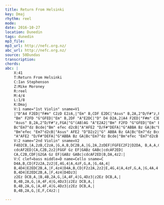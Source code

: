 ```yaml
---
title: Return From Helsinki
key: Dmaj
rhythm: reel
mode:
date: 2016-10-27
location: Dunedin
tags: dunedin
mp3_file:
mp3_url: http://nefc.org.nz/
abc_url: http://nefc.org.nz/
source: 50Dundas
transcription:
chords: 
abc: |
    X:41
    T:Return From Helsinki
    C:Ian Stephenson
    Z:Mike Moroney
    R:reel
    M:4/4
    L:1/8
    K:Dmaj
    V:1 name="1st Violin" sname=V1
    |"D"A4 F2ED|"F#m" C2zD E2zA,|"Em" B,CDF E2DC|"Asus" B,2A,2"D/F#"z,FGA|"G"(AB)AG"A"E2A2|!
    "Bm" F2FD "G"GFED|"Em" B,2DF "A"E2DC|"D" D4 D2A,2|A4 F2ED|"F#m" C3D E2zA,|"Em" B,CDF E2DC|!
    "Asus" B,2A,2"D/F#"z,FGA|"G"(AB)AG "A"E2A2|"Bm" F2FD "G"GFED|"Em" B,2DF "A"E2DC|"D" D4 DEFA|"G" B2BA Bz GA|!
    Bc"Em7"dz Bcde|"Bm" efec d2cB|"A"AFE2 "D/F#"DEFA|"G"ABBA Bz GA|Bc"Em7"dz Bcde|!
    "Bm"efec "Em7"d2cB|"Asus" AFE2 "D"D2z2|"G" ABBA Bz GA|Bc"Em7"dz Bcde|"Bm" efec d2cB|!
    "A"AFE2 "D/F#"DEFA|"G"ABBA Bz GA|Bc"Em7"dz Bcde|"Bm"efec "Em7"d2cB|AF"Asus"E4 z2:|
    V:2 name="2nd Violin" sname=V2
    F4D2CB,|A,2zB,C2zA,|G,A,B,DC2B,A,|G,2A,2zDEF|FGFEC2F2|D2DA, B,A,A,G,|G,2B,DC2A,G,|A,4z4|F4D2CB,|A,3B,C2zA,|G,A,B,DC2B,A,|G,2A,2zDEF|FGFEC2F2|D2DA, B,A,A,G,|G,2B,DC2A,G,|A,4A,B,DF|G2GF Gz EF|GABz GABc|cdcAF2ED|CA,C2A,B,DF|FGGF Gz EF|GABz GABc|
    cdcAF2ED|CA,C2B,2z2|FGGF Gz EF|GABz GABc|cdcAF2ED|
    CA,C2B,CDF|G2GA Gz EF|GABz GABc|cdcAF2ED|B,DA,4z2:|
    V:C clef=bass middle=D name=Cello sname=C
    D4A,B,CD|F2z2A,2z2|E,4G,4|A,4zF,G,A,|G,4A,4|
    B,4D4|E2EDC2B,A,|F,4z4|D4A,B,CD|F2z2A,2z2|E,4G,4|A,4zF,G,A,|G,4A,4|
    B,4D4|E2EDC2B,A,|F,4z4|D4Dz3|
    z2Ez DCB,A,|B,4B,2A,G,|A,4F,4|G,4Dz3|z2Ez DCB,A,|
    B,4B,2A,G,|A,4F,4|G,4Dz3|z2Ez DCB,A,|
    B,4B,2A,G,|A,4F,4|G,4Dz3|z2Ez DCB,A,|
    B,4B,2A,G,|E,F,C4z2:|

---
```


